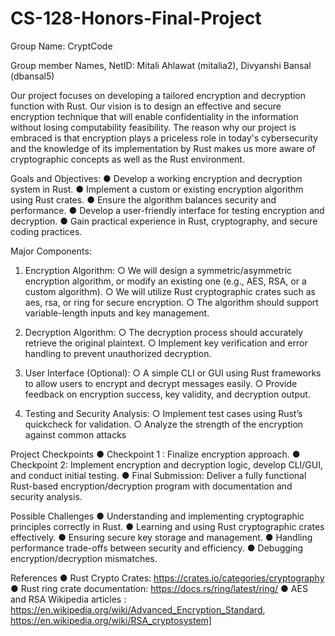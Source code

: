 # CS-128-Honors-Final-Project

Group Name: CryptCode

Group member Names, NetID: Mitali Ahlawat (mitalia2), Divyanshi Bansal (dbansal5)

Our project focuses on developing a tailored encryption and decryption function with Rust. Our
vision is to design an effective and secure encryption technique that will enable confidentiality in
the information without losing computability feasibility. The reason why our project is embraced
is that encryption plays a priceless role in today's cybersecurity and the knowledge of its
implementation by Rust makes us more aware of cryptographic concepts as well as the Rust
environment.

Goals and Objectives:
  ● Develop a working encryption and decryption system in Rust.
  ● Implement a custom or existing encryption algorithm using Rust crates.
  ● Ensure the algorithm balances security and performance.
  ● Develop a user-friendly interface for testing encryption and decryption.
  ● Gain practical experience in Rust, cryptography, and secure coding practices.

Major Components:
  1. Encryption Algorithm:
    ○ We will design a symmetric/asymmetric encryption algorithm, or modify an existing one (e.g., AES, RSA, or a custom algorithm).
    ○ We will utilize Rust cryptographic crates such as aes, rsa, or ring for secure encryption.
    ○ The algorithm should support variable-length inputs and key management.

  3. Decryption Algorithm:
    ○ The decryption process should accurately retrieve the original plaintext.
    ○ Implement key verification and error handling to prevent unauthorized decryption.

  5. User Interface (Optional):
    ○ A simple CLI or GUI using Rust frameworks to allow users to encrypt and decrypt messages easily.
    ○ Provide feedback on encryption success, key validity, and decryption output.

  6. Testing and Security Analysis:
    ○ Implement test cases using Rust’s quickcheck for validation.
    ○ Analyze the strength of the encryption against common attacks

Project Checkpoints
  ● Checkpoint 1 : Finalize encryption approach.
  ● Checkpoint 2: Implement encryption and decryption logic, develop CLI/GUI, and conduct initial testing.
  ● Final Submission: Deliver a fully functional Rust-based encryption/decryption program with documentation and security analysis.

Possible Challenges
  ● Understanding and implementing cryptographic principles correctly in Rust.
  ● Learning and using Rust cryptographic crates effectively.
  ● Ensuring secure key storage and management.
  ● Handling performance trade-offs between security and efficiency.
  ● Debugging encryption/decryption mismatches.

References
  ● Rust Crypto Crates: https://crates.io/categories/cryptography
  ● Rust ring crate documentation: https://docs.rs/ring/latest/ring/
  ● AES and RSA Wikipedia articles :
    https://en.wikipedia.org/wiki/Advanced_Encryption_Standard,
    https://en.wikipedia.org/wiki/RSA_cryptosystem]
